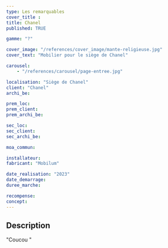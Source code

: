 ```yaml
---
type: Les remarquables
cover_title :
title: Chanel
published: TRUE

gamme: "?"

cover_image: "/references/cover_image/mante-religieuse.jpg"
cover_text: "Mobilier pour le siège de Chanel"

carousel:
    - "/references/carousel/page-entree.jpg"

localisation: "Siège de Chanel"
client: "Chanel"
archi_be:

prem_loc:
prem_client:
prem_archi_be:

sec_loc:
sec_client:
sec_archi_be:

moa_commun:

installateur:
fabricant: "Mobilum"

date_realisation: "2023"
date_demarrage:
duree_marche:

recompense:
concept:
---
```


## Description

"Coucou "

